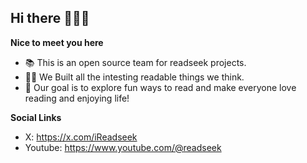 ## Hi there 👋😄🌟

**Nice to meet you here**

- 📚 This is an open source team for readseek projects.
- 👩‍💻 We Built all the intesting readable things we think. 
- 🎯 Our goal is to explore fun ways to read and make everyone love reading and enjoying life!

**Social Links**

- X: https://x.com/iReadseek
- Youtube: https://www.youtube.com/@readseek
